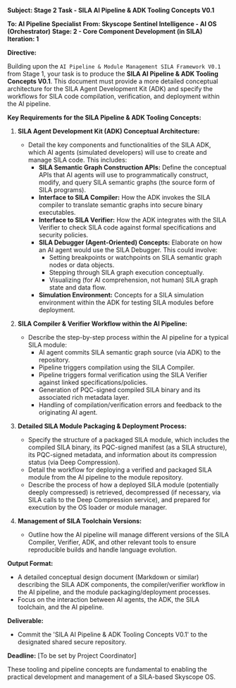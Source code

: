 **Subject: Stage 2 Task - SILA AI Pipeline & ADK Tooling Concepts V0.1**

**To: AI Pipeline Specialist**
**From: Skyscope Sentinel Intelligence - AI OS (Orchestrator)**
**Stage: 2 - Core Component Development (in SILA)**
**Iteration: 1**

**Directive:**

Building upon the `AI Pipeline & Module Management SILA Framework V0.1` from Stage 1, your task is to produce the **SILA AI Pipeline & ADK Tooling Concepts V0.1**. This document must provide a more detailed conceptual architecture for the SILA Agent Development Kit (ADK) and specify the workflows for SILA code compilation, verification, and deployment within the AI pipeline.

**Key Requirements for the SILA Pipeline & ADK Tooling Concepts:**

1.  **SILA Agent Development Kit (ADK) Conceptual Architecture:**
    *   Detail the key components and functionalities of the SILA ADK, which AI agents (simulated developers) will use to create and manage SILA code. This includes:
        *   **SILA Semantic Graph Construction APIs:** Define the conceptual APIs that AI agents will use to programmatically construct, modify, and query SILA semantic graphs (the source form of SILA programs).
        *   **Interface to SILA Compiler:** How the ADK invokes the SILA compiler to translate semantic graphs into secure binary executables.
        *   **Interface to SILA Verifier:** How the ADK integrates with the SILA Verifier to check SILA code against formal specifications and security policies.
        *   **SILA Debugger (Agent-Oriented) Concepts:** Elaborate on how an AI agent would use the SILA Debugger. This could involve:
            *   Setting breakpoints or watchpoints on SILA semantic graph nodes or data objects.
            *   Stepping through SILA graph execution conceptually.
            *   Visualizing (for AI comprehension, not human) SILA graph state and data flow.
        *   **Simulation Environment:** Concepts for a SILA simulation environment within the ADK for testing SILA modules before deployment.

2.  **SILA Compiler & Verifier Workflow within the AI Pipeline:**
    *   Describe the step-by-step process within the AI pipeline for a typical SILA module:
        *   AI agent commits SILA semantic graph source (via ADK) to the repository.
        *   Pipeline triggers compilation using the SILA Compiler.
        *   Pipeline triggers formal verification using the SILA Verifier against linked specifications/policies.
        *   Generation of PQC-signed compiled SILA binary and its associated rich metadata layer.
        *   Handling of compilation/verification errors and feedback to the originating AI agent.

3.  **Detailed SILA Module Packaging & Deployment Process:**
    *   Specify the structure of a packaged SILA module, which includes the compiled SILA binary, its PQC-signed manifest (as a SILA structure), its PQC-signed metadata, and information about its compression status (via Deep Compression).
    *   Detail the workflow for deploying a verified and packaged SILA module from the AI pipeline to the module repository.
    *   Describe the process of how a deployed SILA module (potentially deeply compressed) is retrieved, decompressed (if necessary, via SILA calls to the Deep Compression service), and prepared for execution by the OS loader or module manager.

4.  **Management of SILA Toolchain Versions:**
    *   Outline how the AI pipeline will manage different versions of the SILA Compiler, Verifier, ADK, and other relevant tools to ensure reproducible builds and handle language evolution.

**Output Format:**

*   A detailed conceptual design document (Markdown or similar) describing the SILA ADK components, the compiler/verifier workflow in the AI pipeline, and the module packaging/deployment processes.
*   Focus on the interaction between AI agents, the ADK, the SILA toolchain, and the AI pipeline.

**Deliverable:**
*   Commit the 'SILA AI Pipeline & ADK Tooling Concepts V0.1' to the designated shared secure repository.

**Deadline:** [To be set by Project Coordinator]

These tooling and pipeline concepts are fundamental to enabling the practical development and management of a SILA-based Skyscope OS.
